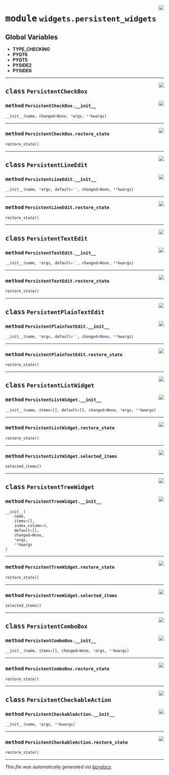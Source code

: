<!-- markdownlint-disable -->

<a href="../../qtstrap/widgets/persistent_widgets.py#L0"><img align="right" style="float:right;" src="https://img.shields.io/badge/-source-cccccc?style=flat-square"></a>

# <kbd>module</kbd> `widgets.persistent_widgets`




**Global Variables**
---------------
- **TYPE_CHECKING**
- **PYQT6**
- **PYQT5**
- **PYSIDE2**
- **PYSIDE6**


---

<a href="../../qtstrap/widgets/persistent_widgets.py#L4"><img align="right" style="float:right;" src="https://img.shields.io/badge/-source-cccccc?style=flat-square"></a>

## <kbd>class</kbd> `PersistentCheckBox`




<a href="../../qtstrap/widgets/persistent_widgets.py#L5"><img align="right" style="float:right;" src="https://img.shields.io/badge/-source-cccccc?style=flat-square"></a>

### <kbd>method</kbd> `PersistentCheckBox.__init__`

```python
__init__(name, changed=None, *args, **kwargs)
```








---

<a href="../../qtstrap/widgets/persistent_widgets.py#L15"><img align="right" style="float:right;" src="https://img.shields.io/badge/-source-cccccc?style=flat-square"></a>

### <kbd>method</kbd> `PersistentCheckBox.restore_state`

```python
restore_state()
```






---

<a href="../../qtstrap/widgets/persistent_widgets.py#L26"><img align="right" style="float:right;" src="https://img.shields.io/badge/-source-cccccc?style=flat-square"></a>

## <kbd>class</kbd> `PersistentLineEdit`




<a href="../../qtstrap/widgets/persistent_widgets.py#L27"><img align="right" style="float:right;" src="https://img.shields.io/badge/-source-cccccc?style=flat-square"></a>

### <kbd>method</kbd> `PersistentLineEdit.__init__`

```python
__init__(name, *args, default='', changed=None, **kwargs)
```








---

<a href="../../qtstrap/widgets/persistent_widgets.py#L38"><img align="right" style="float:right;" src="https://img.shields.io/badge/-source-cccccc?style=flat-square"></a>

### <kbd>method</kbd> `PersistentLineEdit.restore_state`

```python
restore_state()
```






---

<a href="../../qtstrap/widgets/persistent_widgets.py#L42"><img align="right" style="float:right;" src="https://img.shields.io/badge/-source-cccccc?style=flat-square"></a>

## <kbd>class</kbd> `PersistentTextEdit`




<a href="../../qtstrap/widgets/persistent_widgets.py#L43"><img align="right" style="float:right;" src="https://img.shields.io/badge/-source-cccccc?style=flat-square"></a>

### <kbd>method</kbd> `PersistentTextEdit.__init__`

```python
__init__(name, *args, default='', changed=None, **kwargs)
```








---

<a href="../../qtstrap/widgets/persistent_widgets.py#L54"><img align="right" style="float:right;" src="https://img.shields.io/badge/-source-cccccc?style=flat-square"></a>

### <kbd>method</kbd> `PersistentTextEdit.restore_state`

```python
restore_state()
```






---

<a href="../../qtstrap/widgets/persistent_widgets.py#L58"><img align="right" style="float:right;" src="https://img.shields.io/badge/-source-cccccc?style=flat-square"></a>

## <kbd>class</kbd> `PersistentPlainTextEdit`




<a href="../../qtstrap/widgets/persistent_widgets.py#L59"><img align="right" style="float:right;" src="https://img.shields.io/badge/-source-cccccc?style=flat-square"></a>

### <kbd>method</kbd> `PersistentPlainTextEdit.__init__`

```python
__init__(name, *args, default='', changed=None, **kwargs)
```








---

<a href="../../qtstrap/widgets/persistent_widgets.py#L70"><img align="right" style="float:right;" src="https://img.shields.io/badge/-source-cccccc?style=flat-square"></a>

### <kbd>method</kbd> `PersistentPlainTextEdit.restore_state`

```python
restore_state()
```






---

<a href="../../qtstrap/widgets/persistent_widgets.py#L74"><img align="right" style="float:right;" src="https://img.shields.io/badge/-source-cccccc?style=flat-square"></a>

## <kbd>class</kbd> `PersistentListWidget`




<a href="../../qtstrap/widgets/persistent_widgets.py#L75"><img align="right" style="float:right;" src="https://img.shields.io/badge/-source-cccccc?style=flat-square"></a>

### <kbd>method</kbd> `PersistentListWidget.__init__`

```python
__init__(name, items=[], default=[], changed=None, *args, **kwargs)
```








---

<a href="../../qtstrap/widgets/persistent_widgets.py#L92"><img align="right" style="float:right;" src="https://img.shields.io/badge/-source-cccccc?style=flat-square"></a>

### <kbd>method</kbd> `PersistentListWidget.restore_state`

```python
restore_state()
```





---

<a href="../../qtstrap/widgets/persistent_widgets.py#L89"><img align="right" style="float:right;" src="https://img.shields.io/badge/-source-cccccc?style=flat-square"></a>

### <kbd>method</kbd> `PersistentListWidget.selected_items`

```python
selected_items()
```






---

<a href="../../qtstrap/widgets/persistent_widgets.py#L100"><img align="right" style="float:right;" src="https://img.shields.io/badge/-source-cccccc?style=flat-square"></a>

## <kbd>class</kbd> `PersistentTreeWidget`




<a href="../../qtstrap/widgets/persistent_widgets.py#L101"><img align="right" style="float:right;" src="https://img.shields.io/badge/-source-cccccc?style=flat-square"></a>

### <kbd>method</kbd> `PersistentTreeWidget.__init__`

```python
__init__(
    name,
    items=[],
    index_column=0,
    default=[],
    changed=None,
    *args,
    **kwargs
)
```








---

<a href="../../qtstrap/widgets/persistent_widgets.py#L119"><img align="right" style="float:right;" src="https://img.shields.io/badge/-source-cccccc?style=flat-square"></a>

### <kbd>method</kbd> `PersistentTreeWidget.restore_state`

```python
restore_state()
```





---

<a href="../../qtstrap/widgets/persistent_widgets.py#L116"><img align="right" style="float:right;" src="https://img.shields.io/badge/-source-cccccc?style=flat-square"></a>

### <kbd>method</kbd> `PersistentTreeWidget.selected_items`

```python
selected_items()
```






---

<a href="../../qtstrap/widgets/persistent_widgets.py#L127"><img align="right" style="float:right;" src="https://img.shields.io/badge/-source-cccccc?style=flat-square"></a>

## <kbd>class</kbd> `PersistentComboBox`




<a href="../../qtstrap/widgets/persistent_widgets.py#L128"><img align="right" style="float:right;" src="https://img.shields.io/badge/-source-cccccc?style=flat-square"></a>

### <kbd>method</kbd> `PersistentComboBox.__init__`

```python
__init__(name, items=[], changed=None, *args, **kwargs)
```








---

<a href="../../qtstrap/widgets/persistent_widgets.py#L141"><img align="right" style="float:right;" src="https://img.shields.io/badge/-source-cccccc?style=flat-square"></a>

### <kbd>method</kbd> `PersistentComboBox.restore_state`

```python
restore_state()
```






---

<a href="../../qtstrap/widgets/persistent_widgets.py#L147"><img align="right" style="float:right;" src="https://img.shields.io/badge/-source-cccccc?style=flat-square"></a>

## <kbd>class</kbd> `PersistentCheckableAction`




<a href="../../qtstrap/widgets/persistent_widgets.py#L148"><img align="right" style="float:right;" src="https://img.shields.io/badge/-source-cccccc?style=flat-square"></a>

### <kbd>method</kbd> `PersistentCheckableAction.__init__`

```python
__init__(name, *args, **kwargs)
```








---

<a href="../../qtstrap/widgets/persistent_widgets.py#L156"><img align="right" style="float:right;" src="https://img.shields.io/badge/-source-cccccc?style=flat-square"></a>

### <kbd>method</kbd> `PersistentCheckableAction.restore_state`

```python
restore_state()
```








---

_This file was automatically generated via [lazydocs](https://github.com/ml-tooling/lazydocs)._
